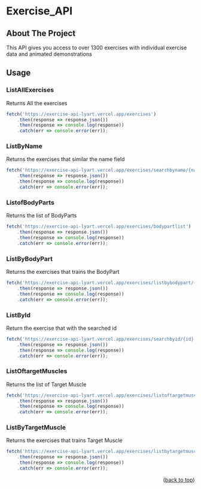 <a name="readme-top"></a>

# Exercise_API

<!-- ABOUT THE PROJECT -->
## About The Project

<!-- [![Product Name Screen Shot][product-screenshot]](https://example.com) -->

This API gives you access to over 1300 exercises with individual exercise data and animated demonstrations

<!-- USAGE EXAMPLES -->
## Usage

### ListAllExercises

Returns All the exercises

```js
fetch('https://exercise-api-lyart.vercel.app/exercises')
	.then(response => response.json())
	.then(response => console.log(response))
	.catch(err => console.error(err));
```
### ListByName

Returns the exercises that similar the name field

```js
fetch('https://exercise-api-lyart.vercel.app/exercises/searchbyname/{name}')
	.then(response => response.json())
	.then(response => console.log(response))
	.catch(err => console.error(err));
```

### ListofBodyParts

Returns the list of BodyParts

```js
fetch('https://exercise-api-lyart.vercel.app/exercises/bodypartlist')
	.then(response => response.json())
	.then(response => console.log(response))
	.catch(err => console.error(err));
```

### ListByBodyPart

Returns the exercises that trains the BodyPart

```js
fetch('https://exercise-api-lyart.vercel.app/exercises/listbybodypart/{bodypart}')
	.then(response => response.json())
	.then(response => console.log(response))
	.catch(err => console.error(err));
```

### ListById

Return the exercise that with the searched id

```js
fetch('https://exercise-api-lyart.vercel.app/exercises/searchbyid/{id}')
	.then(response => response.json())
	.then(response => console.log(response))
	.catch(err => console.error(err));
```

### ListOftargetMuscles

Returns the list of Target Muscle

```js
fetch('https://exercise-api-lyart.vercel.app/exercises/listoftargetmuscles')
	.then(response => response.json())
	.then(response => console.log(response))
	.catch(err => console.error(err));
```

### ListByTargetMuscle

Returns the exercises that trains Target Muscle

```js
fetch('https://exercise-api-lyart.vercel.app/exercises/listbytargetmuscle/:muscle')
	.then(response => response.json())
	.then(response => console.log(response))
	.catch(err => console.error(err));
```


<p align="right">(<a href="#readme-top">back to top</a>)</p>
